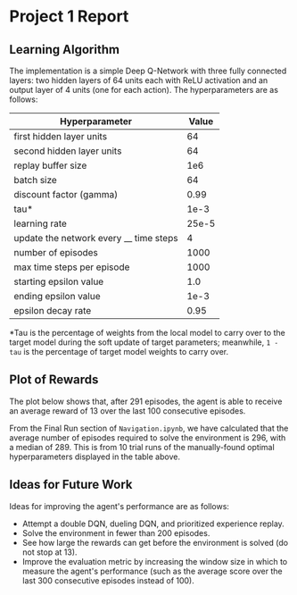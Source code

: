 # Project 1 Report

## Learning Algorithm

The implementation is a simple Deep Q-Network with three fully connected layers: two hidden layers of 64 units each with ReLU activation and an output layer of 4 units (one for each action). The hyperparameters are as follows:

| Hyperparameter | Value |
| ------------- | ------------- |
| first hidden layer units | 64 |
| second hidden layer units | 64 |
| replay buffer size | 1e6 |
| batch size | 64 |
| discount factor (gamma) | 0.99 |
| tau* | 1e-3 |
| learning rate | 25e-5 |
| update the network every __ time steps | 4 |
| number of episodes | 1000 |
| max time steps per episode | 1000 |
| starting epsilon value | 1.0 |
| ending epsilon value | 1e-3 |
| epsilon decay rate | 0.95 |

*Tau is the percentage of weights from the local model to carry over to the target model during the soft update of target parameters; meanwhile, `1 - tau` is the percentage of target model weights to carry over.

## Plot of Rewards

The plot below shows that, after 291 episodes, the agent is able to receive an average reward of 13 over the last 100 consecutive episodes.

From the Final Run section of `Navigation.ipynb`, we have calculated that the average number of episodes required to solve the environment is 296, with a median of 289. This is from 10 trial runs of the manually-found optimal hyperparameters displayed in the table above.

## Ideas for Future Work

Ideas for improving the agent's performance are as follows:
- Attempt a double DQN, dueling DQN, and prioritized experience replay.
- Solve the environment in fewer than 200 episodes.
- See how large the rewards can get before the environment is solved (do not stop at 13).
- Improve the evaluation metric by increasing the window size in which to measure the agent's performance (such as the average score over the last 300 consecutive episodes instead of 100).
